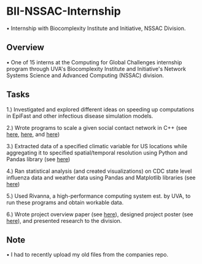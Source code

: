 # BII-NSSAC-Internship
• Internship with Biocomplexity Institute and Initiative, NSSAC Division.

## Overview
• One of 15 interns at the Computing for Global Challenges internship program through UVA's Biocomplexity Institute and Initiative's Network Systems Science and Advanced Computing (NSSAC) division.

## Tasks
1.) Investigated and explored different ideas on speeding up computations in EpiFast and other infectious disease simulation models.

2.) Wrote programs to scale a given social contact network in C++ (see [here](https://github.com/zacherymorris2021/BII-NSSAC-Internship/blob/master/scaling_network_v2.cpp), [here](https://github.com/zacherymorris2021/BII-NSSAC-Internship/blob/master/SocialNetwork_Scaling.cpp), and [here](https://github.com/zacherymorris2021/BII-NSSAC-Internship/blob/master/scaling_network))

3.) Extracted data of a specified climatic variable for US locations while aggregating it to specified spatial/temporal resolution using Python and Pandas library (see [here](https://github.com/zacherymorris2021/BII-NSSAC-Internship/blob/master/aggregate_climate_data.py))

4.) Ran statistical analysis (and created visualizations) on CDC state level influenza data and weather data using Pandas and Matplotlib libraries (see [here](https://github.com/zacherymorris2021/BII-NSSAC-Internship/blob/master/flu_activity_visualization.py))

5.) Used Rivanna, a high-performance computing system est. by UVA, to run these programs and obtain workable data.

6.) Wrote project overview paper (see [here](https://github.com/zacherymorris2021/BII-NSSAC-Internship/blob/master/C4GC_FinalPaper_ZacheryMorris.pdf)), designed project poster (see [here](https://github.com/zacherymorris2021/BII-NSSAC-Internship/blob/master/C4GC%20Poster_Zachery_Morris.pdf)), and presented research to the division.

## Note
• I had to recently upload my old files from the companies repo.
